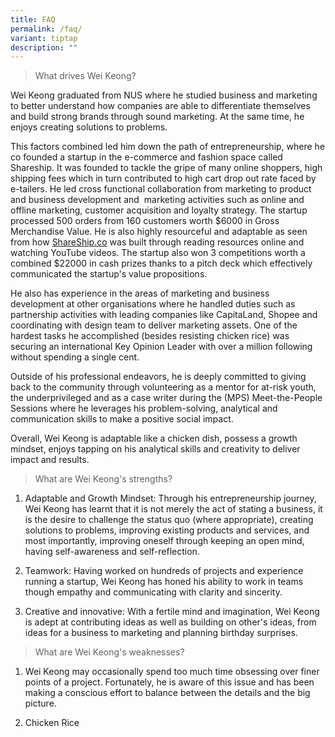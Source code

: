 ```yaml
---
title: FAQ
permalink: /faq/
variant: tiptap
description: ""
---
```

<blockquote>
<p>What drives Wei Keong?</p>
</blockquote>
<p>Wei Keong graduated from NUS where he studied business and marketing to
better understand how companies are able to differentiate themselves and
build strong brands through sound marketing. At the same time, he enjoys
creating solutions to problems.&nbsp;</p>
<p>This factors combined led him down the path of entrepreneurship, where
he co founded a startup in the e-commerce and fashion space called Shareship.
It was founded to tackle the gripe of many online shoppers, high shipping
fees which in turn contributed to high cart drop out rate faced by e-tailers.
He led cross functional collaboration from marketing to product and business
development and&nbsp; marketing activities such as online and offline marketing,
customer acquisition and loyalty strategy. The startup processed 500 orders
from 160 customers worth $6000 in Gross Merchandise Value. He is also highly
resourceful and adaptable as seen from how <a href="http://ShareShip.co" rel="noopener noreferrer nofollow" target="_blank">ShareShip.co</a> was built through reading resources
online and watching YouTube videos. The startup also won 3 competitions
worth a combined $22000 in cash prizes thanks to a pitch deck which effectively
communicated the startup's value propositions.</p>
<p>He also has experience in the areas of marketing and business development
at other organisations where he handled duties such as partnership activities
with leading companies like CapitaLand, Shopee and coordinating with design
team&nbsp;to deliver marketing assets. One of the hardest tasks he accomplished
(besides resisting chicken rice) was securing an international Key Opinion
Leader with over a million following without spending a single cent.</p>
<p>Outside of his professional endeavors, he is deeply committed to giving
back to the community through volunteering as a mentor for at-risk youth,
the underprivileged and as a case writer during the (MPS) Meet-the-People
Sessions where he leverages his problem-solving, analytical and communication
skills to make a positive social impact.</p>
<p>Overall, Wei Keong is adaptable like a chicken dish, possess a growth
mindset, enjoys tapping on his analytical skills and creativity to deliver
impact and results.</p>
<p></p>
<blockquote>
<p>What are Wei Keong's strengths?</p>
</blockquote>
<ol data-tight="true" class="tight">
<li>
<p>Adaptable and Growth Mindset: Through his entrepreneurship journey, Wei
Keong has learnt that it is not merely the act of stating a business, it
is the desire to challenge the status quo (where appropriate), creating
solutions to problems, improving existing products and services, and most
importantly, improving oneself through keeping an open mind, having self-awareness
and self-reflection.</p>
<p></p>
</li>
<li>
<p>Teamwork: Having worked on hundreds of projects and experience running
a startup, Wei Keong has honed his ability to work in teams though empathy
and communicating with clarity and sincerity.</p>
<p></p>
</li>
<li>
<p>Creative and innovative: With a fertile mind and imagination, Wei Keong
is adept at contributing ideas as well as building on other's ideas, from
ideas for a business to marketing and planning birthday surprises.</p>
</li>
</ol>
<p></p>
<blockquote>
<p>What are Wei Keong's weaknesses?</p>
</blockquote>
<ol data-tight="true" class="tight">
<li>
<p>Wei Keong may occasionally spend too much time obsessing over finer points
of a project. Fortunately, he is aware of this issue and has been making
a conscious effort to balance between the details and the big picture.</p>
<p></p>
</li>
<li>
<p>Chicken Rice</p>
<p>
<br>
</p>
</li>
</ol>
<p>
<br>
</p>
<p></p>